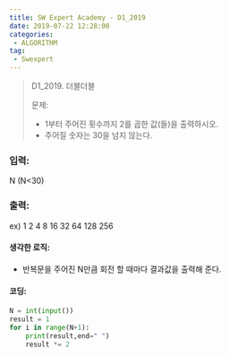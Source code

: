 ```yaml
---
title: SW Expert Academy - D1_2019
date: 2019-07-22 12:28:00
categories:
 - ALGORITHM
tag:
 - Swexpert
---
```


> D1_2019. 더블더블
>
> 문제:
>
> - 1부터 주어진 횟수까지 2를 곱한 값(들)을 출력하시오.
> - 주어질 숫자는 30을 넘지 않는다.

### 입력:

N (N<30)



### 출력:

ex) 1 2 4 8 16 32 64 128 256



#### 생각한 로직:

- 반복문을 주어진 N만큼 회전 할 때마다 결과값을 출력해 준다.



#### 코딩:

```python
N = int(input())
result = 1
for i in range(N+1):
    print(result,end=" ")
    result *= 2

```



[출처]: https://www.swexpertacademy.com/